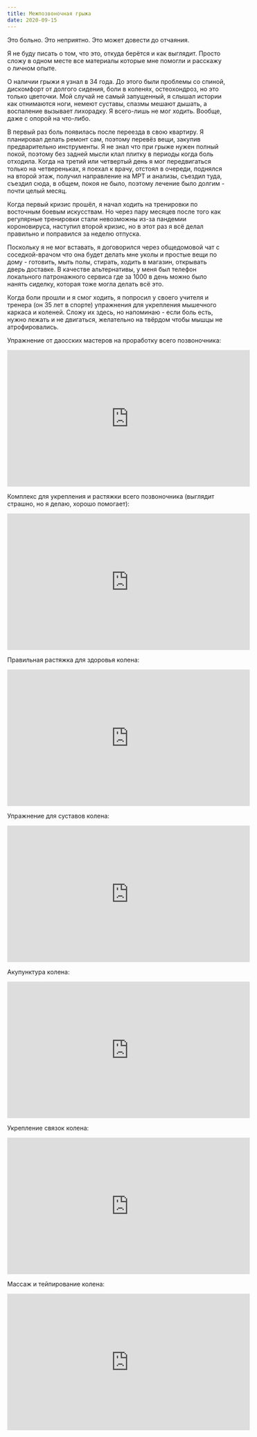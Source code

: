 ```yaml
---
title: Межпозвоночная грыжа
date: 2020-09-15
---
```

Это больно. Это неприятно. Это может довести до отчаяния.

Я не буду писать о том, что это, откуда берётся и как выглядит. Просто сложу в одном месте все материалы которые мне помогли и расскажу о личном опыте.

О наличии грыжи я узнал в 34 года. До этого были проблемы со спиной, дискомфорт от долгого сидения, боли в коленях, остеохондроз, но это только цветочки. Мой случай не самый запущенный, я слышал истории как отнимаются ноги, немеют суставы, спазмы мешают дышать, а воспаление вызывает лихорадку. Я всего-лишь не мог ходить. Вообще, даже с опорой на что-либо.

В первый раз боль появилась после переезда в свою квартиру. Я планировал делать ремонт сам, поэтому перевёз вещи, закупив предварительно инструменты. Я не знал что при грыже нужен полный покой, поэтому без задней мысли клал плитку в периоды когда боль отходила. Когда на третий или четвертый день я мог передвигаться только на четвереньках, я поехал к врачу, отстоял в очереди, поднялся на второй этаж, получил направление на МРТ и анализы, съездил туда, съездил сюда, в общем, покоя не было, поэтому лечение было долгим - почти целый месяц.

Когда первый кризис прошёл, я начал ходить на тренировки по восточным боевым искусствам. Но через пару месяцев после того как регулярные тренировки стали невозможны из-за пандемии короновируса, наступил второй кризис, но в этот раз я всё делал правильно и поправился за неделю отпуска.

Поскольку я не мог вставать, я договорился через общедомовой чат с соседкой-врачом что она будет делать мне уколы и простые вещи по дому - готовить, мыть полы, стирать, ходить в магазин, открывать дверь доставке. В качестве альтернативы, у меня был телефон локального патронажного сервиса где за 1000 в день можно было нанять сиделку, которая тоже могла делать всё это.

Когда боли прошли и я смог ходить, я попросил у своего учителя и тренера (он 35 лет в спорте) упражнения для укрепления мышечного каркаса и коленей. Сложу их здесь, но напоминаю - если боль есть, нужно лежать и не двигаться, желательно на твёрдом чтобы мышцы не атрофировались.

Упражнение от даосских мастеров на проработку всего позвоночника:

<iframe width="560" height="315" src="https://www.youtube.com/embed/2Zf8GKCo_jw" frameborder="0" allow="accelerometer; autoplay; clipboard-write; encrypted-media; gyroscope; picture-in-picture" allowfullscreen></iframe>

Комплекс для укрепления и растяжки всего позвоночника (выглядит страшно, но я делаю, хорошо помогает):

<iframe width="560" height="315" src="https://www.youtube.com/embed/Odr05xnYxU0" frameborder="0" allow="accelerometer; autoplay; clipboard-write; encrypted-media; gyroscope; picture-in-picture" allowfullscreen></iframe>

Правильная растяжка для здоровья колена:

<iframe width="560" height="315" src="https://www.youtube.com/embed/jseATxkZIHs" frameborder="0" allow="accelerometer; autoplay; clipboard-write; encrypted-media; gyroscope; picture-in-picture" allowfullscreen></iframe>

Упражнение для суставов колена:

<iframe width="560" height="315" src="https://www.youtube.com/embed/BEB254DCyf0" frameborder="0" allow="accelerometer; autoplay; clipboard-write; encrypted-media; gyroscope; picture-in-picture" allowfullscreen></iframe>

Акупунктура колена:

<iframe width="560" height="315" src="https://www.youtube.com/embed/yXw0_dGsTh4" frameborder="0" allow="accelerometer; autoplay; clipboard-write; encrypted-media; gyroscope; picture-in-picture" allowfullscreen></iframe>

Укрепление связок колена:

<iframe width="560" height="315" src="https://www.youtube.com/embed/YlGXEE126ac" frameborder="0" allow="accelerometer; autoplay; clipboard-write; encrypted-media; gyroscope; picture-in-picture" allowfullscreen></iframe>

Массаж и тейпирование колена:

<iframe width="560" height="315" src="https://www.youtube.com/embed/JSS-aNKvGoE" frameborder="0" allow="accelerometer; autoplay; clipboard-write; encrypted-media; gyroscope; picture-in-picture" allowfullscreen></iframe>